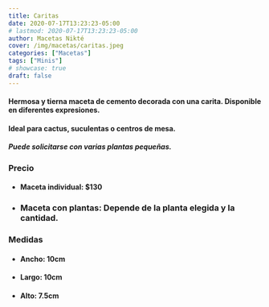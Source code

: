 ```yaml
---
title: Caritas
date: 2020-07-17T13:23:23-05:00
# lastmod: 2020-07-17T13:23:23-05:00
author: Macetas Nikté
cover: /img/macetas/caritas.jpeg
categories: ["Macetas"]
tags: ["Minis"]
# showcase: true
draft: false
---
```


#### Hermosa y tierna maceta de cemento decorada con una carita. Disponible en diferentes expresiones.
#### Ideal para cactus, suculentas o centros de mesa.
##### Puede solicitarse con varias plantas pequeñas.

###  Precio
- #### Maceta individual: $130
- ### Maceta con plantas: Depende de la planta elegida y la cantidad.

### Medidas
- #### Ancho: 10cm
- #### Largo: 10cm
- #### Alto: 7.5cm

<!--more-->
